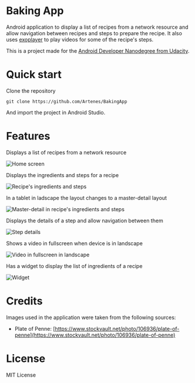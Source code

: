 # Baking App

Android application to display a list of recipes from a network resource and allow navigation between recipes and steps to prepare the recipe. It also uses [exoplayer](http://google.github.io/ExoPlayer/) to play videos for some of the recipe's steps.

This is a project made for the [Android Developer Nanodegree from Udacity](https://br.udacity.com/course/android-developer-nanodegree-by-google--nd801).

# Quick start

Clone the repository

````
git clone https://github.com/Artenes/BakingApp
````

And import the project in Android Studio.

# Features

Displays a list of recipes from a network resource

![Home screen](screenshots/home_screen.png)

Displays the ingredients and steps for a recipe

![Recipe's ingredients and steps](screenshots/recipe_ingredients_and_steps.png)

In a tablet in ladscape the layout changes to a master-detail layout

![Master-detail in recipe's ingredients and steps](screenshots/recipe_master_detail.png)

Displays the details of a step and allow navigation between them

![Step details](screenshots/step_details.png)

Shows a video in fullscreen when device is in landscape

![Video in fullscreen in landscape](screenshots/step_video_fullscreen.png)

Has a widget to display the list of ingredients of a recipe

![Widget](screenshots/homescreen_widget.png)

# Credits

Images used in the application were taken from the following sources:

- Plate of Penne: [https://www.stockvault.net/photo/106936/plate-of-penne](https://www.stockvault.net/photo/106936/plate-of-penne)

# License

MIT License